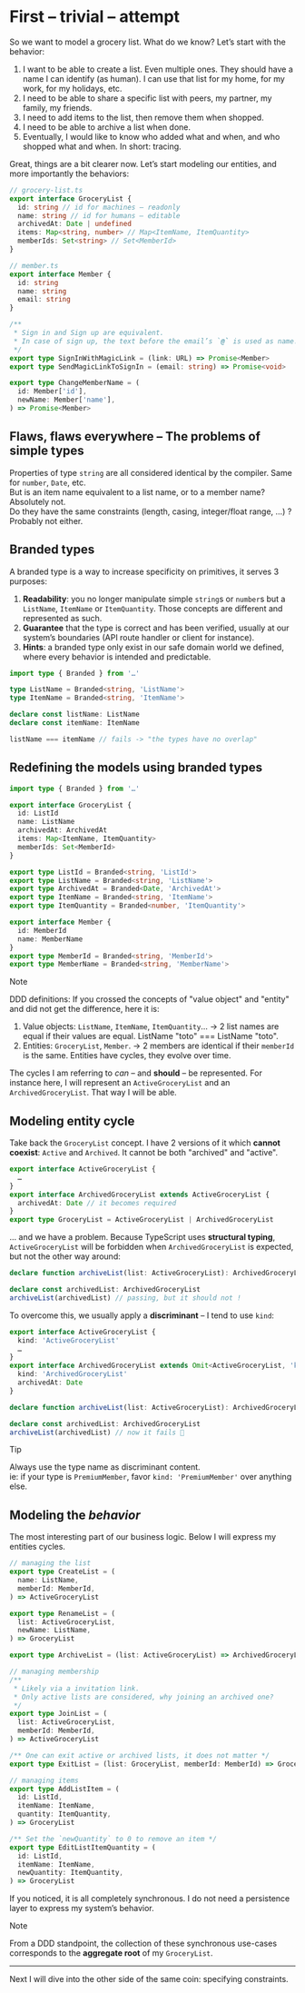 # First – trivial – attempt

So we want to model a grocery list. What do we know? Let’s start with the behavior:

1. I want to be able to create a list. Even multiple ones. They should have a name I can identify (as human). I can use that list for my home, for my work, for my holidays, etc.
2. I need to be able to share a specific list with peers, my partner, my family, my friends.
3. I need to add items to the list, then remove them when shopped.
4. I need to be able to archive a list when done.
5. Eventually, I would like to know who added what and when, and who shopped what and when. In short: tracing.

Great, things are a bit clearer now. Let’s start modeling our entities, and more importantly the behaviors:

```ts
// grocery-list.ts
export interface GroceryList {
  id: string // id for machines – readonly
  name: string // id for humans – editable
  archivedAt: Date | undefined
  items: Map<string, number> // Map<ItemName, ItemQuantity>
  memberIds: Set<string> // Set<MemberId>
}

// member.ts
export interface Member {
  id: string
  name: string
  email: string
}

/**
 * Sign in and Sign up are equivalent.
 * In case of sign up, the text before the email’s `@` is used as name.
 */
export type SignInWithMagicLink = (link: URL) => Promise<Member>
export type SendMagicLinkToSignIn = (email: string) => Promise<void>

export type ChangeMemberName = (
  id: Member['id'],
  newName: Member['name'],
) => Promise<Member>
```

## Flaws, flaws everywhere – The problems of simple types

Properties of type `string` are all considered identical by the compiler. Same for `number`, `Date`, etc.<br>
But is an item name equivalent to a list name, or to a member name? Absolutely not.<br>
Do they have the same constraints (length, casing, integer/float range, …) ? Probably not either.

## Branded types

A branded type is a way to increase specificity on primitives, it serves 3 purposes:

1. **Readability**: you no longer manipulate simple `string`s or `number`s but a `ListName`, `ItemName` or `ItemQuantity`. Those concepts are different and represented as such.
2. **Guarantee** that the type is correct and has been verified, usually at our system’s boundaries (API route handler or client for instance).
3. **Hints**: a branded type only exist in our safe domain world we defined, where every behavior is intended and predictable.

```ts
import type { Branded } from '…'

type ListName = Branded<string, 'ListName'>
type ItemName = Branded<string, 'ItemName'>

declare const listName: ListName
declare const itemName: ItemName

listName === itemName // fails -> "the types have no overlap"
```

## Redefining the models using branded types

```ts
import type { Branded } from '…'

export interface GroceryList {
  id: ListId
  name: ListName
  archivedAt: ArchivedAt
  items: Map<ItemName, ItemQuantity>
  memberIds: Set<MemberId>
}

export type ListId = Branded<string, 'ListId'>
export type ListName = Branded<string, 'ListName'>
export type ArchivedAt = Branded<Date, 'ArchivedAt'>
export type ItemName = Branded<string, 'ItemName'>
export type ItemQuantity = Branded<number, 'ItemQuantity'>

export interface Member {
  id: MemberId
  name: MemberName
}
export type MemberId = Branded<string, 'MemberId'>
export type MemberName = Branded<string, 'MemberName'>
```

> [!NOTE]
> DDD definitions: If you crossed the concepts of "value object" and "entity" and did not get the difference, here it is:
>
> 1. Value objects: `ListName`, `ItemName`, `ItemQuantity`… -> 2 list names are equal if their values are equal. ListName "toto" === ListName "toto".
> 2. Entities: `GroceryList`, `Member`. -> 2 members are identical if their `memberId` is the same. Entities have cycles, they evolve over time.

The cycles I am referring to _can_ – and **should** – be represented. For instance here, I will represent an `ActiveGroceryList` and an `ArchivedGroceryList`. That way I will be able.

## Modeling entity cycle

Take back the `GroceryList` concept. I have 2 versions of it which **cannot coexist**: `Active` and `Archived`. It cannot be both "archived" and "active".

```ts
export interface ActiveGroceryList {
  …
}
export interface ArchivedGroceryList extends ActiveGroceryList {
  archivedAt: Date // it becomes required
}
export type GroceryList = ActiveGroceryList | ArchivedGroceryList
```

… and we have a problem. Because TypeScript uses **structural typing**, `ActiveGroceryList` will be forbidden when `ArchivedGroceryList` is expected, but not the other way around:

```ts
declare function archiveList(list: ActiveGroceryList): ArchivedGroceryList

declare const archivedList: ArchivedGroceryList
archiveList(archivedList) // passing, but it should not !
```

To overcome this, we usually apply a **discriminant** – I tend to use `kind`:

```ts
export interface ActiveGroceryList {
  kind: 'ActiveGroceryList'
  …
}
export interface ArchivedGroceryList extends Omit<ActiveGroceryList, 'kind'> {
  kind: 'ArchivedGroceryList'
  archivedAt: Date
}

declare function archiveList(list: ActiveGroceryList): ArchivedGroceryList

declare const archivedList: ArchivedGroceryList
archiveList(archivedList) // now it fails 💪
```

> [!TIP]
> Always use the type name as discriminant content.<br>
> ie: if your type is `PremiumMember`, favor `kind: 'PremiumMember'` over anything else.

## Modeling the _behavior_

The most interesting part of our business logic. Below I will express my entities cycles.

```ts
// managing the list
export type CreateList = (
  name: ListName,
  memberId: MemberId,
) => ActiveGroceryList

export type RenameList = (
  list: ActiveGroceryList,
  newName: ListName,
) => GroceryList

export type ArchiveList = (list: ActiveGroceryList) => ArchivedGroceryList

// managing membership
/**
 * Likely via a invitation link.
 * Only active lists are considered, why joining an archived one?
 */
export type JoinList = (
  list: ActiveGroceryList,
  memberId: MemberId,
) => ActiveGroceryList

/** One can exit active or archived lists, it does not matter */
export type ExitList = (list: GroceryList, memberId: MemberId) => GroceryList

// managing items
export type AddListItem = (
  id: ListId,
  itemName: ItemName,
  quantity: ItemQuantity,
) => GroceryList

/** Set the `newQuantity` to 0 to remove an item */
export type EditListItemQuantity = (
  id: ListId,
  itemName: ItemName,
  newQuantity: ItemQuantity,
) => GroceryList
```

If you noticed, it is all completely synchronous. I do not need a persistence layer to express my system’s behavior.

> [!NOTE]
> From a DDD standpoint, the collection of these synchronous use-cases corresponds to the **aggregate root** of my `GroceryList`.

---

Next I will dive into the other side of the same coin: specifying constraints.
